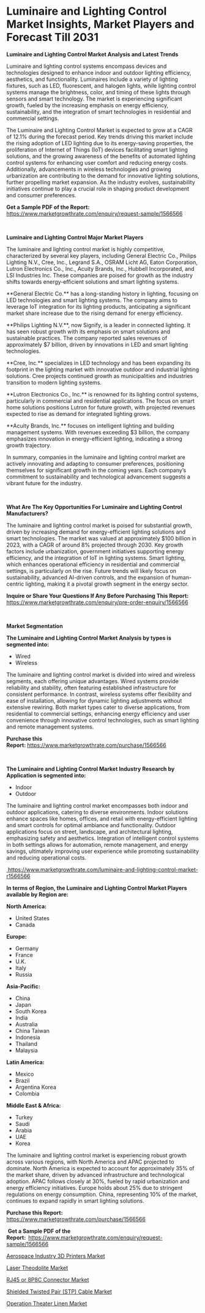 <p><h1>Luminaire and Lighting Control Market Insights, Market Players and Forecast Till 2031</h1></p><p><strong>Luminaire and Lighting Control Market Analysis and Latest Trends</strong></p>
<p><p>Luminaire and lighting control systems encompass devices and technologies designed to enhance indoor and outdoor lighting efficiency, aesthetics, and functionality. Luminaires include a variety of lighting fixtures, such as LED, fluorescent, and halogen lights, while lighting control systems manage the brightness, color, and timing of these lights through sensors and smart technology. The market is experiencing significant growth, fueled by the increasing emphasis on energy efficiency, sustainability, and the integration of smart technologies in residential and commercial settings. </p><p>The Luminaire and Lighting Control Market is expected to grow at a CAGR of 12.1% during the forecast period. Key trends driving this market include the rising adoption of LED lighting due to its energy-saving properties, the proliferation of Internet of Things (IoT) devices facilitating smart lighting solutions, and the growing awareness of the benefits of automated lighting control systems for enhancing user comfort and reducing energy costs. Additionally, advancements in wireless technologies and growing urbanization are contributing to the demand for innovative lighting solutions, further propelling market expansion. As the industry evolves, sustainability initiatives continue to play a crucial role in shaping product development and consumer preferences.</p></p>
<p><strong>Get a Sample PDF of the Report:&nbsp;</strong> <a href="https://www.marketgrowthrate.com/enquiry/request-sample/1566566">https://www.marketgrowthrate.com/enquiry/request-sample/1566566</a></p>
<p>&nbsp;</p>
<p><strong>Luminaire and Lighting Control Major Market Players</strong></p>
<p><p>The luminaire and lighting control market is highly competitive, characterized by several key players, including General Electric Co., Philips Lighting N.V., Cree, Inc., Legrand S.A., OSRAM Licht AG, Eaton Corporation, Lutron Electronics Co., Inc., Acuity Brands, Inc., Hubbell Incorporated, and LSI Industries Inc. These companies are poised for growth as the industry shifts towards energy-efficient solutions and smart lighting systems.</p><p>**General Electric Co.** has a long-standing history in lighting, focusing on LED technologies and smart lighting systems. The company aims to leverage IoT integration for its lighting products, anticipating a significant market share increase due to the rising demand for energy efficiency.</p><p>**Philips Lighting N.V.**, now Signify, is a leader in connected lighting. It has seen robust growth with its emphasis on smart solutions and sustainable practices. The company reported sales revenues of approximately $7 billion, driven by innovations in LED and smart lighting technologies.</p><p>**Cree, Inc.** specializes in LED technology and has been expanding its footprint in the lighting market with innovative outdoor and industrial lighting solutions. Cree projects continued growth as municipalities and industries transition to modern lighting systems.</p><p>**Lutron Electronics Co., Inc.** is renowned for its lighting control systems, particularly in commercial and residential applications. The focus on smart home solutions positions Lutron for future growth, with projected revenues expected to rise as demand for integrated lighting grows.</p><p>**Acuity Brands, Inc.** focuses on intelligent lighting and building management systems. With revenues exceeding $3 billion, the company emphasizes innovation in energy-efficient lighting, indicating a strong growth trajectory.</p><p>In summary, companies in the luminaire and lighting control market are actively innovating and adapting to consumer preferences, positioning themselves for significant growth in the coming years. Each company’s commitment to sustainability and technological advancement suggests a vibrant future for the industry.</p></p>
<p>&nbsp;</p>
<p><strong>What Are The Key Opportunities For Luminaire and Lighting Control Manufacturers?</strong></p>
<p><p>The luminaire and lighting control market is poised for substantial growth, driven by increasing demand for energy-efficient lighting solutions and smart technologies. The market was valued at approximately $100 billion in 2023, with a CAGR of around 8% projected through 2030. Key growth factors include urbanization, government initiatives supporting energy efficiency, and the integration of IoT in lighting systems. Smart lighting, which enhances operational efficiency in residential and commercial settings, is particularly on the rise. Future trends will likely focus on sustainability, advanced AI-driven controls, and the expansion of human-centric lighting, making it a pivotal growth segment in the energy sector.</p></p>
<p><strong>Inquire or Share Your Questions If Any Before Purchasing This Report:</strong> <a href="https://www.marketgrowthrate.com/enquiry/pre-order-enquiry/1566566">https://www.marketgrowthrate.com/enquiry/pre-order-enquiry/1566566</a></p>
<p>&nbsp;</p>
<p><strong>Market Segmentation</strong></p>
<p><strong>The Luminaire and Lighting Control Market Analysis by types is segmented into:</strong></p>
<p><ul><li>Wired</li><li>Wireless</li></ul></p>
<p><p>The luminaire and lighting control market is divided into wired and wireless segments, each offering unique advantages. Wired systems provide reliability and stability, often featuring established infrastructure for consistent performance. In contrast, wireless systems offer flexibility and ease of installation, allowing for dynamic lighting adjustments without extensive rewiring. Both market types cater to diverse applications, from residential to commercial settings, enhancing energy efficiency and user convenience through innovative control technologies, such as smart lighting and remote management systems.</p></p>
<p><strong>Purchase this Report:&nbsp;</strong><a href="https://www.marketgrowthrate.com/purchase/1566566">https://www.marketgrowthrate.com/purchase/1566566</a></p>
<p>&nbsp;</p>
<p><strong>The Luminaire and Lighting Control Market Industry Research by Application is segmented into:</strong></p>
<p><ul><li>Indoor</li><li>Outdoor</li></ul></p>
<p><p>The luminaire and lighting control market encompasses both indoor and outdoor applications, catering to diverse environments. Indoor solutions enhance spaces like homes, offices, and retail with energy-efficient lighting and smart controls for optimal ambiance and functionality. Outdoor applications focus on street, landscape, and architectural lighting, emphasizing safety and aesthetics. Integration of intelligent control systems in both settings allows for automation, remote management, and energy savings, ultimately improving user experience while promoting sustainability and reducing operational costs.</p></p>
<p><a href="https://www.marketgrowthrate.com/luminaire-and-lighting-control-market-r1566566">&nbsp;https://www.marketgrowthrate.com/luminaire-and-lighting-control-market-r1566566</a></p>
<p><strong>In terms of Region, the Luminaire and Lighting Control Market Players available by Region are:</strong></p>
<p>
    <p> <strong> North America: </strong>
        <ul>
            <li>United States</li>
            <li>Canada</li>
        </ul>
        </p> 
    <p> <strong> Europe: </strong>
        <ul>
            <li>Germany</li>
            <li>France</li>
            <li>U.K.</li>
            <li>Italy</li>
            <li>Russia</li>
        </ul>
        </p> 
    <p> <strong> Asia-Pacific: </strong>
        <ul>
            <li>China</li>
            <li>Japan</li>
            <li>South Korea</li>
            <li>India</li>
            <li>Australia</li>
            <li>China Taiwan</li>
            <li>Indonesia</li>
            <li>Thailand</li>
            <li>Malaysia</li>
        </ul>
        </p> 
    <p> <strong> Latin America: </strong>
        <ul>
            <li>Mexico</li>
            <li>Brazil</li>
            <li>Argentina Korea</li>
            <li>Colombia</li>
        </ul>
        </p> 
    <p> <strong> Middle East & Africa: </strong>
        <ul>
            <li>Turkey</li>
            <li>Saudi</li>
            <li>Arabia</li>
            <li>UAE</li>
            <li>Korea</li>
        </ul>
    </p>
    </p>
<p><p>The luminaire and lighting control market is experiencing robust growth across various regions, with North America and APAC projected to dominate. North America is expected to account for approximately 35% of the market share, driven by advanced infrastructure and technological adoption. APAC follows closely at 30%, fueled by rapid urbanization and energy efficiency initiatives. Europe holds about 25% due to stringent regulations on energy consumption. China, representing 10% of the market, continues to expand rapidly in smart lighting solutions.</p></p>
<p><strong>Purchase this Report: </strong><a href="https://www.marketgrowthrate.com/purchase/1566566">https://www.marketgrowthrate.com/purchase/1566566</a></p>
<p>&nbsp;<strong>Get a Sample PDF of the Report:&nbsp;&nbsp;</strong><a href="https://www.marketgrowthrate.com/enquiry/request-sample/1566566">https://www.marketgrowthrate.com/enquiry/request-sample/1566566</a></p>
<p><strong></strong></p>
<p><p><a href="https://medium.com/@mpridptk68/an-in-depth-analysis-of-the-global-aerospace-industry-3d-printers-market-scope-and-its-rapid-be6eeb5c69f7?postPublishedType=repub">Aerospace Industry 3D Printers Market</a></p><p><a href="https://www.linkedin.com/pulse/comprehensive-look-product-type-transit-theodolitenon-transit-k5bxe?trackingId=bV1emZOKSbCWvkPVLcWmyA%3D%3D">Laser Theodolite Market</a></p><p><a href="https://issuu.com/reportprime-2/docs/rj45-or-8p8c-connector-market-size-_501691e18ae389">RJ45 or 8P8C Connector Market</a></p><p><a href="https://issuu.com/reportprime-2/docs/shielded-twisted-pair-stp-cable-mar_a5e285a346cf68">Shielded Twisted Pair (STP) Cable Market</a></p><p><a href="https://github.com/KamrulHadi87/Market-Research-Report-List-1/blob/main/operation-theater-linen-market.md">Operation Theater Linen Market</a></p></p>